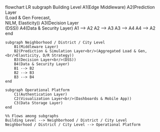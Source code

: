 flowchart LR
    subgraph Building Level
        A1(Edge Middleware) 
        A2(Prediction Layer<br/>(Load & Gen Forecast,<br/>NILM, Elasticity))
        A3(Decision Layer<br/>(DSS))
        A4(Data & Security Layer)
        A1 --> A2
        A2 --> A3
        A3 --> A4
        A4 --> A2
    end

    subgraph Neighborhood / District / City Level
        B1(Middleware Layer)
        B2(Prediction & Simulation Layer<br/>(Aggregated Load & Gen,<br/>Elasticity, D/R Strategy))
        B3(Decision Layer<br/>(DSS))
        B4(Data & Security Layer)
        B1 --> B2
        B2 --> B3
        B3 --> B4
    end

    subgraph Operational Platform
        C1(Authentication Layer)
        C2(Visualization Layer<br/>(Dashboards & Mobile App))
        C3(Data Storage Layer)
    end

    %% Flows among subgraphs
    Building Level --> Neighborhood / District / City Level
    Neighborhood / District / City Level --> Operational Platform
